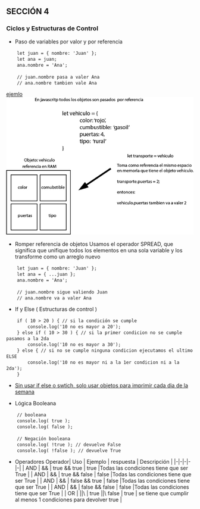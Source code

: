 ## SECCIÓN 4
### Ciclos y Estructuras de Control

* Paso de variables por valor y por referencia
```
    let juan = { nombre: 'Juan' };
    let ana = juan;
    ana.nombre = 'Ana';

    // juan.nombre pasa a valer Ana
    // ana.nombre tambien vale Ana
```
[ ejemlo ](valor-referencia.js)
![alt text](objeto-valor-referencia.jpg)

* Romper referencia de objetos
Usamos el operador SPREAD, que significa que unifique todos los elementos
en una sola variable y los transforme como un arreglo nuevo
```
    let juan = { nombre: 'Juan' };
    let ana = { ...juan };
    ana.nombre = 'Ana';

    // juan.nombre sigue valiendo Juan
    // ana.nombre va a valer Ana
```

* If y Else ( Estructuras de control )
```
    if ( 10 > 20 ) { // si la condición se cumple
        console.log('10 no es mayor a 20');
    } else if ( 10 > 30 ) { // si la primer condicion no se cumple pasamos a la 2da
        console.log('10 no es mayor a 30');
    } else { // si no se cumple ninguna condicion ejecutamos el ultimo ELSE
        console.log('10 no es mayor ni a la 1er condicion ni a la 2da');
    }   
```
* [Sin usar if else o swtich, solo usar objetos para imprimir cada dia de la semana](laboratorio.js)

* Lógica Booleana

```
    // booleana
    console.log( true );
    console.log( false );

    // Negación booleana
    console.log( !true ); // devuelve False
    console.log( !false ); // devuelve True
```

* Operadores
Operador| Uso | Ejemplo | respuesta | Descripción |
|-|-|-|-|-|
| AND | && | true &&  true | true |Todas las condiciones tiene que ser True |
| AND | && | true &&  false | false |Todas las condiciones tiene que ser True |
| AND | && | false &&  true | false |Todas las condiciones tiene que ser True |
| AND | && | false &&  false | false |Todas las condiciones tiene que ser True |
| OR | \||\ | true \||\ false | true | se tiene que cumplir al menos 1 condiciones para devolver true |